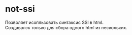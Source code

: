 # not-ssi
Позволяет исопльзовать синтаксис SSI в html.  
Создавался только для сбора одного html из нескольких.
